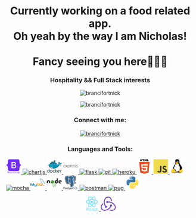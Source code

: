 
<h1 align="center" src="https://brancifortnick.github.io">Currently working on a food related app.<br>Oh yeah by the way I am Nicholas!</br>
<br>Fancy seeing you here🤦‍♂️🤣</br></h1>

<h3 align="center" target="_blank"> Hospitality && Full Stack interests </h3>
<!-- <h4 align='center'>Music, traveling, family, and friends</h4> -->
<p align="center" target="_blank"> <img src="https://komarev.com/ghpvc/?username=brancifortnick&label=Profile%20views&color=0e75b6&style=flat" alt="brancifortnick" /> </p>

<p align="center"><img src="https://github-profile-trophy.vercel.app/?username=brancifortnick&row=1&column=4&rank=S,SS,SSS,SECRET,AA,AAA,B,C" alt="brancifortnick" /></a> </p>


<h3 align="center">Connect with me:</h3>
<p align="center">
<a href="https://linkedin.com/in/brancifortnick" target="blank"><img align="center" src="https://raw.githubusercontent.com/rahuldkjain/github-profile-readme-generator/master/src/images/icons/Social/linked-in-alt.svg" alt="brancifortnick" height="75" width="75" /></a>
</p>

<h3 align="center">Languages and Tools:</h3>
<p> <a href="https://getbootstrap.com" target="_blank"> 
<img src="https://raw.githubusercontent.com/devicons/devicon/master/icons/bootstrap/bootstrap-plain-wordmark.svg" alt="bootstrap" width="40" height="40"/> 
</a> 
<a href="https://www.chartjs.org" target="_blank"> 
<img src="https://www.chartjs.org/media/logo-title.svg" alt="chartjs" width="40" height="40"/> 
</a> 
<a href="https://www.docker.com/" target="_blank">
<img src="https://raw.githubusercontent.com/devicons/devicon/master/icons/docker/docker-original-wordmark.svg" alt="docker" width="40" height="40"/> 
</a> 
<a href="https://expressjs.com" target="_blank"> 
<img src="https://raw.githubusercontent.com/devicons/devicon/master/icons/express/express-original-wordmark.svg" alt="express" width="40" height="40"/> </a> 
<a href="https://flask.palletsprojects.com/" target="_blank"> 
<img src="https://www.vectorlogo.zone/logos/pocoo_flask/pocoo_flask-icon.svg" alt="flask" width="40" height="40"/> 
</a> 
<a href="https://git-scm.com/" target="_blank"> 
<img src="https://www.vectorlogo.zone/logos/git-scm/git-scm-icon.svg" alt="git" width="40" height="40"/> 
</a> 
<a href="https://heroku.com" target="_blank"> 
<img src="https://www.vectorlogo.zone/logos/heroku/heroku-icon.svg" alt="heroku" width="40" height="40"/> 
</a> 
<a href="https://www.w3.org/html/" target="_blank"> 
<img src="https://raw.githubusercontent.com/devicons/devicon/master/icons/html5/html5-original-wordmark.svg" alt="html5" width="40" height="40"/> 
</a>
<a href="https://developer.mozilla.org/en-US/docs/Web/JavaScript" target="_blank"> 
<img src="https://raw.githubusercontent.com/devicons/devicon/master/icons/javascript/javascript-original.svg" alt="javascript" width="40" height="40"/> 
</a> <a href="https://www.linux.org/" target="_blank"> 
<img src="https://raw.githubusercontent.com/devicons/devicon/master/icons/linux/linux-original.svg" alt="linux" width="40" height="40"/> 
</a> 
<a href="https://mochajs.org" target="_blank"> 
<img src="https://www.vectorlogo.zone/logos/mochajs/mochajs-icon.svg" alt="mocha" width="40" height="40"/> 
</a> 
<a href="https://www.mysql.com/" target="_blank"> 
<img src="https://raw.githubusercontent.com/devicons/devicon/master/icons/mysql/mysql-original-wordmark.svg" alt="mysql" width="40" height="40"/> 
</a> 
<a href="https://nodejs.org" target="_blank"> 
<img src="https://raw.githubusercontent.com/devicons/devicon/master/icons/nodejs/nodejs-original-wordmark.svg" alt="nodejs" width="40" height="40"/> 
</a> 
<a href="https://www.postgresql.org" target="_blank"> 
<img src="https://raw.githubusercontent.com/devicons/devicon/master/icons/postgresql/postgresql-original-wordmark.svg" alt="postgresql" width="40" height="40"/> 
</a> 
<a href="https://postman.com" target="_blank"> 
<img src="https://www.vectorlogo.zone/logos/getpostman/getpostman-icon.svg" alt="postman" width="40" height="40"/> 
</a> 
<a href="https://pugjs.org" target="_blank"> <img src="https://cdn.worldvectorlogo.com/logos/pug.svg" alt="pug" width="40" height="40"/> 
</a> 
<a href="https://www.python.org" target="_blank"> 
<img src="https://raw.githubusercontent.com/devicons/devicon/master/icons/python/python-original.svg" alt="python" width="40" height="40"/> 
</a> 
</p>
 <p align='center'>
<a href="https://reactjs.org/" target="_blank"> 
<img src="https://raw.githubusercontent.com/devicons/devicon/master/icons/react/react-original-wordmark.svg" alt="react" width="40" height="40"/> 
</a> 
<a href="https://redux.js.org" target="_blank"> 
<img src="https://raw.githubusercontent.com/devicons/devicon/master/icons/redux/redux-original.svg" alt="redux" width="40" height="40"/> 
</a> 
</p>

<!--  <p align="column"> <a href="https://github.com/ryo-ma/github-profile-trophy"><img src="https://github-profile-trophy.vercel.app/?username=brancifortnick" alt="brancifortnick" /></a> </p>
 -->
